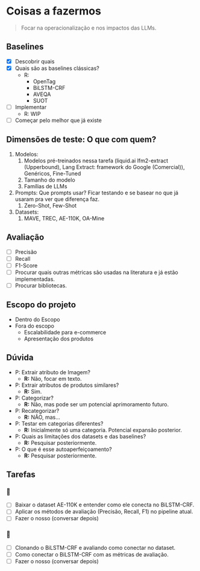 # Coisas a fazermos

> Focar na operacionalização e nos impactos das LLMs.

## Baselines

- [x] Descobrir quais
- [x] Quais são as baselines clássicas?
  - R:
    - OpenTag
    - BiLSTM-CRF
    - AVEQA
    - SUOT
- [ ] Implementar
  - R: WIP
- [ ] Começar pelo melhor que já existe

## Dimensões de teste: O que com quem?

1. Modelos:
   1. Modelos pré-treinados nessa tarefa (liquid.ai lfm2-extract (Upperbound), Lang Extract: framework do Google (Comercial)), Genéricos, Fine-Tuned
   2. Tamanho do modelo
   3. Famílias de LLMs
2. Prompts: Que prompts usar? Ficar testando e se basear no que já usaram pra ver que diferença faz.
   1. Zero-Shot, Few-Shot
3. Datasets:
   1. MAVE, TREC, AE-110K, OA-Mine

## Avaliação

- [ ] Precisão
- [ ] Recall
- [ ] F1-Score
- [ ] Procurar quais outras métricas são usadas na literatura e já estão implementadas.
- [ ] Procurar bibliotecas.

## Escopo do projeto

- Dentro do Escopo
- Fora do escopo
  - Escalabilidade para e-commerce
  - Apresentação dos produtos

## Dúvida

- P: Extrair atributo de Imagem?
  - **R:** Não, focar em texto.
- P: Extrair atributos de produtos similares?
  - **R:** Sim.
- P: Categorizar?
  - **R:** Não, mas pode ser um potencial aprimoramento futuro.
- P: Recategorizar?
  - **R:** NÃO, mas...
- P: Testar em categorias diferentes?
  - **R:** Inicialmente só uma categoria. Potencial expansão posterior.
- P: Quais as limitações dos datasets e das baselines?
  - **R:** Pesquisar posteriormente.
- P: O que é esse autoaperfeiçoamento?
  - **R:** Pesquisar posteriormente.

## Tarefas

### 💠

- [ ] Baixar o dataset AE-110K e entender como ele conecta no BiLSTM-CRF.
- [ ] Aplicar os métodos de avaliação (Precisão, Recall, F1) no pipeline atual.
- [ ] Fazer o nosso (conversar depois)

### 🍯

- [ ] Clonando o BiLSTM-CRF e avaliando como conectar no dataset.
- [ ] Como conectar o BiLSTM-CRF com as métricas de avaliação.
- [ ] Fazer o nosso (conversar depois)
